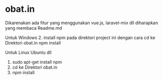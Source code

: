 # obat.in
Dikarenakan ada fitur yang menggunakan vue.js, laravel-mix dll diharapkan yang membaca Readme.md

Untuk Windows
2. install npm pada direktori project ini dengan cara
    cd ke Direktori obat.in
    npm install

Untuk Linux Ubuntu dll
1. sudo apt-get install npm
2. cd ke Direktori obat.in
3. npm install
